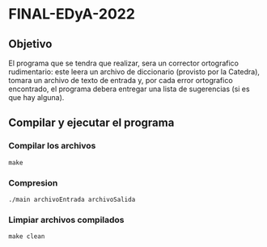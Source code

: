 # FINAL-EDyA-2022
## Objetivo
El programa que se tendra que realizar, sera un corrector ortografico rudimentario: este leera un archivo de diccionario (provisto por la Catedra), tomara un archivo de texto de entrada y, por cada error ortografico encontrado, el programa debera entregar una lista de sugerencias (si es que hay alguna).

## Compilar y ejecutar el programa
### Compilar los archivos
```
make
```
### Compresion
```
./main archivoEntrada archivoSalida
```
### Limpiar archivos compilados
```
make clean
```

